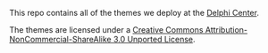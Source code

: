 This repo contains all of the themes we deploy at the [Delphi Center](http://louisville.edu/delphi).

The themes are licensed under a <a rel="license" href="http://creativecommons.org/licenses/by-nc-sa/3.0/deed.en_US">Creative Commons Attribution-NonCommercial-ShareAlike 3.0 Unported License</a>.